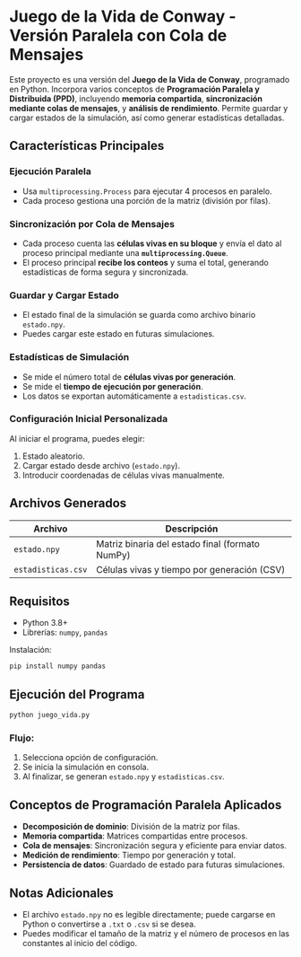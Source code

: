 # Juego de la Vida de Conway - Versión Paralela con Cola de Mensajes

Este proyecto es una versión del **Juego de la Vida de Conway**, programado en Python. Incorpora varios conceptos de **Programación Paralela y Distribuida (PPD)**, incluyendo **memoria compartida**, **sincronización mediante colas de mensajes**, y **análisis de rendimiento**. Permite guardar y cargar estados de la simulación, así como generar estadísticas detalladas.

## Características Principales

### Ejecución Paralela
- Usa `multiprocessing.Process` para ejecutar 4 procesos en paralelo.
- Cada proceso gestiona una porción de la matriz (división por filas).

### Sincronización por Cola de Mensajes
- Cada proceso cuenta las **células vivas en su bloque** y envía el dato al proceso principal mediante una **`multiprocessing.Queue`**.
- El proceso principal **recibe los conteos** y suma el total, generando estadísticas de forma segura y sincronizada.

### Guardar y Cargar Estado
- El estado final de la simulación se guarda como archivo binario `estado.npy`.
- Puedes cargar este estado en futuras simulaciones.

### Estadísticas de Simulación
- Se mide el número total de **células vivas por generación**.
- Se mide el **tiempo de ejecución por generación**.
- Los datos se exportan automáticamente a `estadisticas.csv`.

### Configuración Inicial Personalizada
Al iniciar el programa, puedes elegir:
1. Estado aleatorio.
2. Cargar estado desde archivo (`estado.npy`).
3. Introducir coordenadas de células vivas manualmente.

## Archivos Generados
| Archivo             | Descripción                                          |
|---------------------|------------------------------------------------------|
| `estado.npy`        | Matriz binaria del estado final (formato NumPy)      |
| `estadisticas.csv`  | Células vivas y tiempo por generación (CSV)         |

## Requisitos
- Python 3.8+
- Librerías: `numpy`, `pandas`

Instalación:
```bash
pip install numpy pandas
```

## Ejecución del Programa
```bash
python juego_vida.py
```

### Flujo:
1. Selecciona opción de configuración.
2. Se inicia la simulación en consola.
3. Al finalizar, se generan `estado.npy` y `estadisticas.csv`.

## Conceptos de Programación Paralela Aplicados
- **Decomposición de dominio**: División de la matriz por filas.
- **Memoria compartida**: Matrices compartidas entre procesos.
- **Cola de mensajes**: Sincronización segura y eficiente para enviar datos.
- **Medición de rendimiento**: Tiempo por generación y total.
- **Persistencia de datos**: Guardado de estado para futuras simulaciones.

## Notas Adicionales
- El archivo `estado.npy` no es legible directamente; puede cargarse en Python o convertirse a `.txt` o `.csv` si se desea.
- Puedes modificar el tamaño de la matriz y el número de procesos en las constantes al inicio del código.
